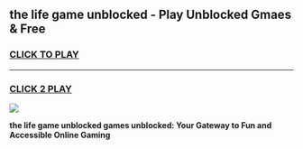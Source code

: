 
## the life game unblocked - Play Unblocked Gmaes & Free
<h3>
<a href="https://news.freeplayer.one?title=the_life_game_unblocked&ref=23F">CLICK TO PLAY</a></h3>
<hr>

<h3>
<a href="https://news.freeplayer.one?title=the_life_game_unblocked&ref=23F">CLICK 2 PLAY</a>
  
</h3>

<a href="https://news.freeplayer.one?title=the_life_game_unblocked&ref=23F/"><img src="https://clearcache.store/games.png"></a>


**the life game unblocked games unblocked: Your Gateway to Fun and Accessible Online Gaming**
